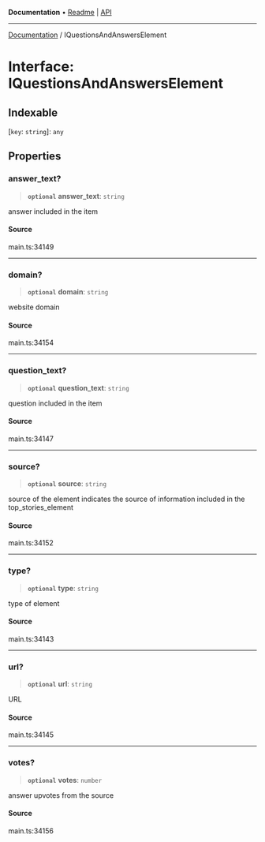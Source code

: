 **Documentation** • [Readme](../README.md) \| [API](../globals.md)

***

[Documentation](../README.md) / IQuestionsAndAnswersElement

# Interface: IQuestionsAndAnswersElement

## Indexable

 \[`key`: `string`\]: `any`

## Properties

### answer\_text?

> **`optional`** **answer\_text**: `string`

answer included in the item

#### Source

main.ts:34149

***

### domain?

> **`optional`** **domain**: `string`

website domain

#### Source

main.ts:34154

***

### question\_text?

> **`optional`** **question\_text**: `string`

question included in the item

#### Source

main.ts:34147

***

### source?

> **`optional`** **source**: `string`

source of the element
indicates the source of information included in the top_stories_element

#### Source

main.ts:34152

***

### type?

> **`optional`** **type**: `string`

type of element

#### Source

main.ts:34143

***

### url?

> **`optional`** **url**: `string`

URL

#### Source

main.ts:34145

***

### votes?

> **`optional`** **votes**: `number`

answer upvotes from the source

#### Source

main.ts:34156
